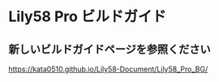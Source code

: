 # Lily58 Pro ビルドガイド

## 新しいビルドガイドページを参照ください
https://kata0510.github.io/Lily58-Document/Lily58_Pro_BG/
